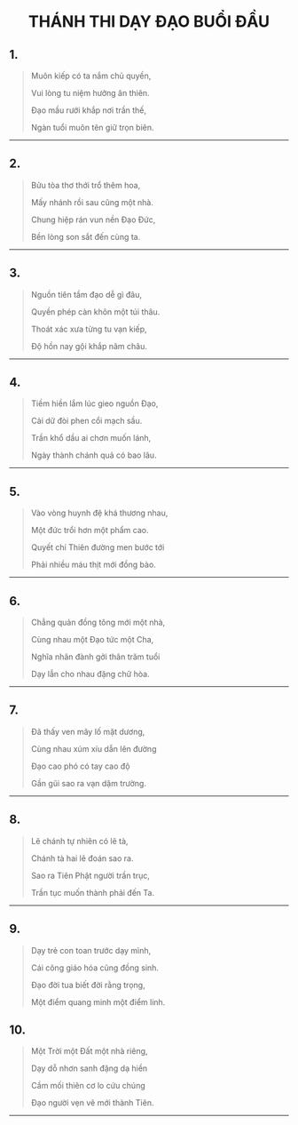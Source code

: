 # <center>THÁNH THI DẠY ĐẠO BUỔI ĐẦU</center>

## 1. 

> Muôn kiếp có ta nắm chủ quyền,
>
> Vui lòng tu niệm hưởng ân thiên.
>
> Đạo mầu rưới khắp nơi trần thế,
>
> Ngàn tuổi muôn tên giữ trọn biên.

---

## 2.

> Bửu tòa thơ thới trổ thêm hoa,
>
> Mấy nhánh rồi sau cũng một nhà.
>
> Chung hiệp rán vun nền Đạo Đức,
>
> Bền lòng son sắt đến cùng ta.

---

## 3.

> Nguồn tiên tầm đạo dễ gì đâu,
>
> Quyền phép càn khôn một túi thâu.
>
> Thoát xác xưa từng tu vạn kiếp,
>
> Độ hồn nay gội khắp năm châu.

---

## 4.

> Tiềm hiền lắm lúc gieo nguồn Đạo,
>
> Cải dữ đòi phen cổi mạch sầu.
>
> Trần khổ dầu ai chơn muốn lánh,
>
> Ngày thành chánh quả có bao lâu.

---

## 5.

> Vào vòng huynh đệ khá thương nhau,
>
> Một đức trổi hơn một phẩm cao.
>
> Quyết chí Thiên đường men bước tới
>
> Phải nhiều máu thịt mới đồng bào.

---

## 6.

> Chẳng quản đồng tông mới một nhà,
>
> Cùng nhau một Đạo tức một Cha,
>
> Nghĩa nhân đành gởi thân trăm tuổi
>
> Dạy lẫn cho nhau đặng chữ hòa.

---

## 7.

> Đã thấy ven mây lố mặt dương,
>
> Cùng nhau xúm xíu dẫn lên đường
>
> Đạo cao phó có tay cao độ
>
> Gần gũi sao ra vạn dặm trường.

---

## 8.

> Lẽ chánh tự nhiên có lẽ tà,
>
> Chánh tà hai lẽ đoán sao ra.
>
> Sao ra Tiên Phật người trần trục,
>
> Trần tục muốn thành phải đến Ta.

---

## 9.

> Dạy trẻ con toan trước dạy mình,
>
> Cái công giáo hóa cũng đồng sinh.
>
> Đạo đời tua biết đời rằng trọng,
>
> Một điểm quang minh một điểm linh.

## 10.

> Một Trời một Đất một nhà riêng,
>
> Dạy dỗ nhơn sanh đặng dạ hiền
>
> Cầm mối thiên cơ lo cứu chúng
>
> Đạo người vẹn vẽ mới thành Tiên.

---
